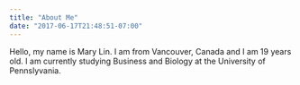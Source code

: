 ```yaml
---
title: "About Me"
date: "2017-06-17T21:48:51-07:00"
---
```


Hello, my name is Mary Lin. I am from Vancouver, Canada and I am 19 years old. I am currently studying Business and Biology at the University of Pennslyvania.